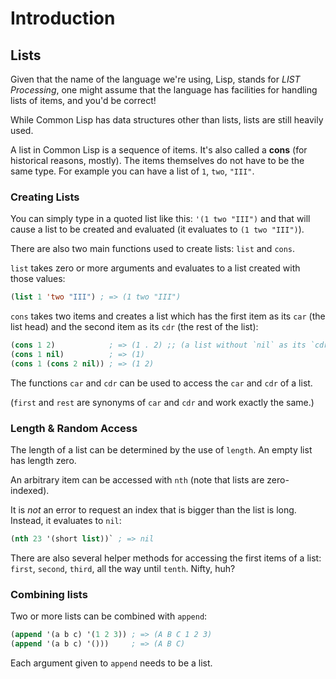 # Introduction

## Lists

Given that the name of the language we're using, Lisp, stands for _LIST Processing_, one might assume that the language has facilities for handling lists of items, and you'd be correct!

While Common Lisp has data structures other than lists, lists are still heavily used.

A list in Common Lisp is a sequence of items. It's also called a **cons** (for historical reasons, mostly).
The items themselves do not have to be the same type.
For example you can have a list of `1`, `two`, `"III"`.

### Creating Lists

You can simply type in a quoted list like this: `'(1 two "III")` and that will cause a list to be created and evaluated (it evaluates to `(1 two "III")`).

There are also two main functions used to create lists: `list` and `cons`.

`list` takes zero or more arguments and evaluates to a list created with those values:

```lisp
(list 1 'two "III") ; => (1 two "III")
```

`cons` takes two items and creates a list which has the first item as its `car` (the list head) and the second item as its `cdr` (the rest of the list):

```lisp
(cons 1 2)            ; => (1 . 2) ;; (a list without `nil` as its `cdr` is printed in this way)
(cons 1 nil)          ; => (1)
(cons 1 (cons 2 nil)) ; => (1 2)
```

The functions `car` and `cdr` can be used to access the `car` and `cdr` of a list.

(`first` and `rest` are synonyms of `car` and `cdr` and work exactly the same.)

### Length & Random Access

The length of a list can be determined by the use of `length`.
An empty list has length zero.

An arbitrary item can be accessed with `nth` (note that lists are zero-indexed).

It is _not_ an error to request an index that is bigger than the list is long.
Instead, it evaluates to `nil`:

```lisp
(nth 23 '(short list))` ; => nil
```

There are also several helper methods for accessing the first items of a list: `first`, `second`, `third`, all the way until `tenth`. Nifty, huh?

### Combining lists

Two or more lists can be combined with `append`: 

```lisp
(append '(a b c) '(1 2 3)) ; => (A B C 1 2 3)
(append '(a b c) '()))     ; => (A B C)
```

Each argument given to `append` needs to be a list.
